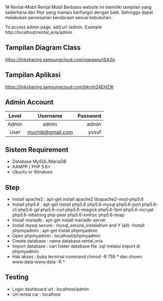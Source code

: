 1# Rental-Mobil
Rental Mobil Berbasis website ini memiliki tampilan yang sederhana dan fitur yang mampu berfungsi dengan baik. Sehingga dapat melakukan pemesanan kendaraan sesuai kebutuhan.

To access admin page, add url /admin. Example http://localhost/rental_eria/admin

## Tampilan Diagram Class

https://linksharing.samsungcloud.com/sgeaqnuhEA2q

## Tampilan Aplikasi

https://linksharing.samsungcloud.com/bkrnh24EHZ9t

## Admin Account
|   Level   |     Username      | Password |
|:---------:|:-----------------:|---------:|
| Admin     |  admin            | admin    |
| User      |  muchib@gmail.com  | yusuf    |

## Sistem Requirement
- Database MySQL/MariaDB
- XAMPP / PHP 5.6+
- Ubuntu or Windows

## Step
- Install apache2 : apt-get install apache2 libapache2-mod-php5.6
- Install php5.6 : apt-get install php5.6 php5.6-mysql php5.6-json php5.6-cli php5.6-gd php5.6-curl php5.6-imagick php5.6-fpm php5.6-mcrypt php5.6-mbstring php-pear php5.6-xmlrpc php5.6-imap 
- Install mariadb : apt-get install mariadb-server
- Install mysql secure : mysql_secure_instalaltion and Y (all)
-Install phpmyadmin : apt-get install phpmyadmin
- Open phpmyadmin : localhost/phpmyadmin
- Create database : name database rental_eria
- Import database : cari folder database file .sql melalui import di phpmyadmin
- Hak akses : buka terminal command chmod -R 755 * dan chown www:data-www:data -R *

## Testing
- Login dashboard url : localhost/admin
- Url rental car : localhost
